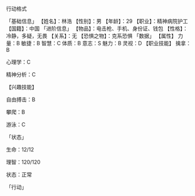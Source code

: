 行动格式

「基础信息」
【姓名】：林浩
【性别】：男
【年龄】：29
【职业】：精神病院护工
【国籍】：中国
「进阶信息」
【物品】：电击枪、手机、身份证、钱包
【性格】：冷静，多疑，无畏
【关系】：无
【恐惧之物】：克系恐惧
「数据」
【属性】
力量：B
敏捷：B
智慧：C
体质：B
意志：S
魅力：B
灵视：D
【职业技能】
擒拿：B

心理学：C

精神分析：C

【兴趣技能】

自由搏击：B

攀爬：B

游泳：C

「状态」

生命：12/12

理智：120/120

状态：正常

「行动」

